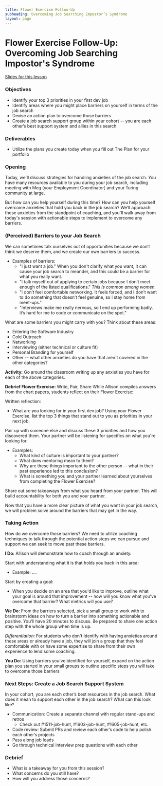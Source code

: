 ```yaml
---
title: Flower Exercise Follow-Up
subheading: Overcoming Job Searching Impostor’s Syndrome
layout: page
---
```


# Flower Exercise Follow-Up: Overcoming Job Searching Impostor's Syndrome

[Slides for this lesson](https://github.com/turingschool/professional_skills/blob/master/files/m4_flower_exercise_follow_up.pdf)

### Objectives

* Identify your top 3 priorities in your first dev job
* Identify areas where you might place barriers on yourself in terms of the job search
* Devise an action plan to overcome those barriers
* Create a job search support group within your cohort -- you are each other’s best support system and allies in this search

### Deliverables

* Utilize the plans you create today when you fill out The Plan for your portfolio

### Opening
Today, we'll discuss strategies for handling anxieties of the job search. You have many resources available to you during your job search, including meeting with Meg (your Employment Coordinator) and your Turing community at large.

But how can you help yourself during this time? How can you help yourself overcome anxieties that hold you back in the job search? We'll approach these anxieties from the standpoint of coaching, and you'll walk away from today's session with actionable steps to implement to overcome any barriers. 

### (Perceived) Barriers to your Job Search
We can sometimes talk ourselves out of opportunities because we don’t think we deserve them, and we create our own barriers to success.

* Examples of barriers:
	* "I just want a job." When you don't clarify what you want, it can cause your job search to meander, and this could be a barrier for what you really want. 
	* "I talk myself out of applying to certain jobs because I don’t meet enough of the listed qualifications."
*This is common among women.*
	* "I don’t feel comfortable networking. It feels forced, and I don’t want to do something that doesn’t feel genuine, so I stay home from meet-ups."
	* "Interviews make me really nervous, so I end up performing badly. It’s hard for me to code or communicate on the spot."

What are some barriers you might carry with you? Think about these areas:

* Entering the Software Industry
* Cold Outreach
* Networking
* Interviewing (either technical or culture fit)
* Personal Branding for yourself
* Other -- what other anxieties do you have that aren't covered in the other categories? 

**Activity:** 
Go around the classroom writing up any anxieties you have for each of the above categories. 

**Debrief Flower Exercise:** Write, Pair, Share
While Allison compiles answers from the chart papers, students reflect on their Flower Exercise:

Written reflection:

* What are you looking for in your first dev job? Using your Flower Exercise, list the top 3 things that stand out to you as priorities in your next job. 

Pair up with someone else and discuss these 3 priorities and how you discovered them. Your partner will be listening for specifics on what you're looking for.

* Examples:
	* What kind of culture is important to your partner?
	* What does mentoring mean to them?
	* Why are these things important to the other person -- what in their past experience led to this conclusion?
	* What is something you and your partner learned about yourselves from completing the Flower Exercise?

Share out some takeaways from what you heard from your partner. This will build accountability for both you and your partner. 

Now that you have a more clear picture of what you want in your job search, we will problem solve around the barriers that may get in the way. 

### Taking Action
How do we overcome those barriers? We need to utilize coaching techniques to talk through the potential action steps we can pursue and support we can seek to move past these barriers. 

**I Do:**
Allison will demonstrate how to coach through an anxiety. 

Start with understanding what it is that holds you back in this area:
* Example: ....

Start by creating a goal:

* When you decide on an area that you'd like to improve, outline what your goal is around that improvement -- how will you know what you've overcome that barrier? What metrics will you use? 

**We Do:**
From the barriers selected, pick a small group to work with to brainstorm ideas on how to turn a barrier into something actionable and positive. You'll have 20 minutes to discuss. Be prepared to share one action step with the whole group when time is up. 

*Differentiation:*
For students who don't identify with having anxieties around these areas or already have a job, they will join a group that they feel comfortable with or have some expertise to share from their own experience to lend some coaching.

**You Do:**
Using barriers you’ve identified for yourself, expand on the action plan you started in your small groups to outline specific steps you will take to overcome those barriers



### Next Steps: Create a Job Search Support System
In your cohort, you are each other’s best resources in the job search.
What does it mean to support each other in the job search?
What can this look like?

* Communication: Create a separate channel with regular stand-ups and retros
	* Check out #1511-job-hunt, #1603-job-hunt, #1605-job-hunt, etc.
* Code review: Submit PRs and review each other’s code to help polish each other’s projects
* Pass along job leads
* Go through technical interview prep questions with each other

### Debrief
- What is a takeaway for you from this session?
- What concerns do you still have?
- How will you address those concerns?
